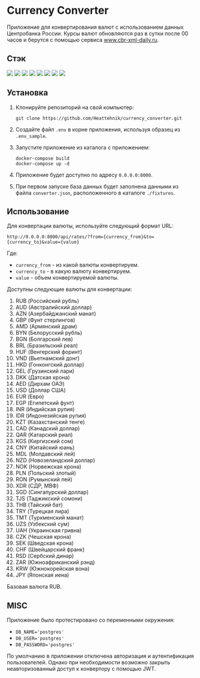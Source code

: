 # Currency Converter

Приложение для конвертирования валют с использованием данных Центробанка России. Курсы валют обновляются раз в сутки после 00 часов и берутся с помощью сервиса www.cbr-xml-daily.ru.

## Стэк

![](https://img.shields.io/badge/Code-Python-informational?style=flat&logo=python&logoColor=white&color=green)
![](https://img.shields.io/badge/Framework-DRF-informational?style=flat&logo=Django&logoColor=white&color=green)
![](https://img.shields.io/badge/Tools-Requests-informational?style=flat&logo=requests&logoColor=white&color=green)
![](https://img.shields.io/badge/database-Postgresql-informational?style=flat&logo=postgresql&logoColor=white&color=green)
![](https://img.shields.io/badge/Tools-Docker-informational?style=flat&logo=docker&logoColor=white&color=green)
![](https://img.shields.io/badge/Broker-Celery-informational?style=flat&logo=celery&logoColor=white&color=green)
![](https://img.shields.io/badge/Broker-Celery_beat-informational?style=flat&logo=celery&logoColor=white&color=green)
![](https://img.shields.io/badge/Cache-Redis-informational?style=flat&logo=redis&logoColor=white&color=green)

## Установка

1. Клонируйте репозиторий на свой компьютер:

   ```
   git clone https://github.com/Heattehnik/currency_converter.git
   ```

2. Создайте файл `.env` в корне приложения, используя образец из `.env_sample`.

3. Запустите приложение из каталога с приложением:

   ```
   docker-compose build
   docker-compose up -d
   ```

5. Приложение будет доступно по адресу `0.0.0.0:8000`.

6. При первом запуске база данных будет заполнена данными из файла `converter.json`, расположенного в каталоге `./fixtures`.

## Использование

Для конвертации валюты, используйте следующий формат URL:

```
http://0.0.0.0:8000/api/rates/?from={currency_from}&to={currency_to}&value={value}
```

Где:
- `currency_from` - из какой валюты конвертируем.
- `currency_to` - в какую валюту конвертируем.
- `value` - объем конвертируемой валюты.

Доступны следующие валюты для конвертации:

1. RUB (Российский рубль)
2. AUD (Австралийский доллар)
3. AZN (Азербайджанский манат)
4. GBP (Фунт стерлингов)
5. AMD (Армянский драм)
6. BYN (Белорусский рубль)
7. BGN (Болгарский лев)
8. BRL (Бразильский реал)
9. HUF (Венгерский форинт)
10. VND (Вьетнамский донг)
11. HKD (Гонконгский доллар)
12. GEL (Грузинский лари)
13. DKK (Датская крона)
14. AED (Дирхам ОАЭ)
15. USD (Доллар США)
16. EUR (Евро)
17. EGP (Египетский фунт)
18. INR (Индийская рупия)
19. IDR (Индонезийская рупия)
20. KZT (Казахстанский тенге)
21. CAD (Канадский доллар)
22. QAR (Катарский риал)
23. KGS (Киргизский сом)
24. CNY (Китайский юань)
25. MDL (Молдавский лей)
26. NZD (Новозеландский доллар)
27. NOK (Норвежская крона)
28. PLN (Польский злотый)
29. RON (Румынский лей)
30. XDR (СДР, МВФ)
31. SGD (Сингапурский доллар)
32. TJS (Таджикский сомони)
33. THB (Тайский бат)
34. TRY (Турецкая лира)
35. TMT (Туркменский манат)
36. UZS (Узбекский сум)
37. UAH (Украинская гривна)
38. CZK (Чешская крона)
39. SEK (Шведская крона)
40. CHF (Швейцарский франк)
41. RSD (Сербский динар)
42. ZAR (Южноафриканский рэнд)
43. KRW (Южнокорейская вона)
44. JPY (Японская иена)

Базовая валюта RUB.

## MISC

Приложение было протестировано со переменными окружения:

- `DB_NAME='postgres'`
- `DB_USER='postgres'`
- `DB_PASSWORD='postgres'`

По умолчанию в приложении отключена авторизация и аутентификация пользователей. Однако при необходимости возможно закрыть неавторизованный доступ к конвертору с помощью JWT.
